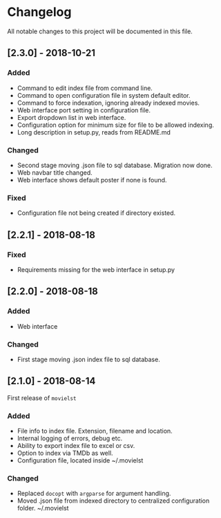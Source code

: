 # Changelog
All notable changes to this project will be documented in this file.

## [2.3.0] - 2018-10-21
### Added
- Command to edit index file from command line.
- Command to open configuration file in system default editor.
- Command to force indexation, ignoring already indexed movies.
- Web interface port setting in configuration file.
- Export dropdown list in web interface.
- Configuration option for minimum size for file to be allowed indexing.
- Long description in setup.py, reads from README.md

### Changed
- Second stage moving .json file to sql database. Migration now done.
- Web navbar title changed.
- Web interface shows default poster if none is found.

### Fixed
- Configuration file not being created if directory existed.

## [2.2.1] - 2018-08-18
### Fixed
- Requirements missing for the web interface in setup.py

## [2.2.0] - 2018-08-18
### Added
- Web interface

### Changed
- First stage moving .json index file to sql database.

## [2.1.0] - 2018-08-14
First release of ``movielst``
### Added
- File info to index file. Extension, filename and location.
- Internal logging of errors, debug etc.
- Ability to export index file to excel or csv.
- Option to index via TMDb as well.
- Configuration file, located inside ~/.movielst

### Changed
- Replaced `docopt` with `argparse` for argument handling.
- Moved .json file from indexed directory to centralized configuration folder. ~/.movielst
